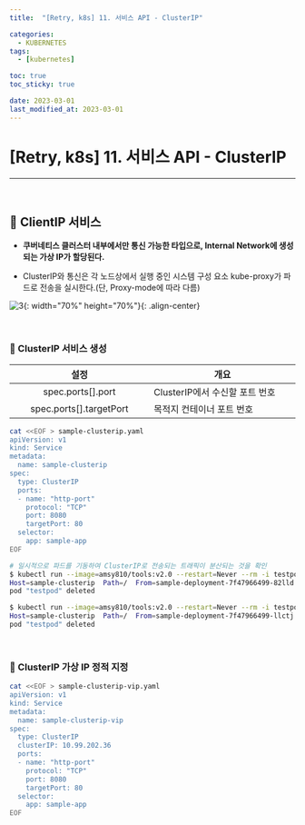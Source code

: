 ```yaml
---
title:  "[Retry, k8s] 11. 서비스 API - ClusterIP" 

categories:
  - KUBERNETES
tags:
  - [kubernetes]

toc: true
toc_sticky: true

date: 2023-03-01
last_modified_at: 2023-03-01
---
```

# [Retry, k8s] 11. 서비스 API - ClusterIP
---

<style>
table {
    font-size: 12pt;
}
table th:first-of-type {
    width: 5%;
}
table th:nth-of-type(2) {
    width: 15%;
}
table th:nth-of-type(3) {
    width: 50%;
}
table th:nth-of-type(4) {
    width: 30%;
}
</style>

<br>

## 🔔 ClientIP 서비스

+ **쿠버네티스 클러스터 내부에서만 통신 가능한 타입으로, Internal Network에 생성되는 가상 IP가 할당된다.**

+ ClusterIP와 통신은 각 노드상에서 실행 중인 시스템 구성 요소 kube-proxy가 파드로 전송을 실시한다.(단, Proxy-mode에 따라 다름)


![3](https://user-images.githubusercontent.com/42735894/228765359-b599d0d8-4bf2-4a28-b066-31e4b118101c.png){: width="70%" height="70%"}{: .align-center}


<br>

### 📜 ClusterIP 서비스 생성

|설정|개요|
|:---:|---|
|spec.ports[].port|ClusterIP에서 수신할 포트 번호|
|spec.ports[].targetPort|목적지 컨테이너 포트 번호|

```bash
cat <<EOF > sample-clusterip.yaml
apiVersion: v1
kind: Service
metadata:
  name: sample-clusterip
spec:
  type: ClusterIP
  ports:
  - name: "http-port"
    protocol: "TCP"
    port: 8080
    targetPort: 80
  selector:
    app: sample-app
EOF
```

```bash
# 일시적으로 파드를 기동하여 ClusterIP로 전송되는 트래픽이 분산되는 것을 확인
$ kubectl run --image=amsy810/tools:v2.0 --restart=Never --rm -i testpod --command -- curl -s http://sample-clusterip:8080
Host=sample-clusterip  Path=/  From=sample-deployment-7f47966499-82lld  ClientIP=10.32.0.1  XFF=
pod "testpod" deleted

$ kubectl run --image=amsy810/tools:v2.0 --restart=Never --rm -i testpod --command -- curl -s http://sample-clusterip:8080
Host=sample-clusterip  Path=/  From=sample-deployment-7f47966499-llctj  ClientIP=10.32.0.1  XFF=
pod "testpod" deleted
```


<br>

### 📜 ClusterIP 가상 IP 정적 지정

```bash
cat <<EOF > sample-clusterip-vip.yaml
apiVersion: v1
kind: Service
metadata:
  name: sample-clusterip-vip
spec:
  type: ClusterIP
  clusterIP: 10.99.202.36
  ports:
  - name: "http-port"
    protocol: "TCP"
    port: 8080
    targetPort: 80
  selector:
    app: sample-app
EOF
```

